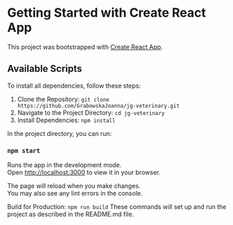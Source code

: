 # Getting Started with Create React App

This project was bootstrapped with [Create React App](https://github.com/facebook/create-react-app).

## Available Scripts
To install all dependencies, follow these steps:

1. Clone the Repository:
`git clone https://github.com/GrabowskaJoanna/jg-veterinary.git`
2. Navigate to the Project Directory:
   `cd jg-veterinary`
3. Install Dependencies:
   `npm install`

In the project directory, you can run:

### `npm start`

Runs the app in the development mode.\
Open [http://localhost:3000](http://localhost:3000) to view it in your browser.

The page will reload when you make changes.\
You may also see any lint errors in the console.

Build for Production:
`npm run build`
These commands will set up and run the project as described in the README.md file.


